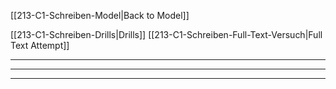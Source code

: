 [[213-C1-Schreiben-Model|Back to Model]]

[[213-C1-Schreiben-Drills|Drills]]
[[213-C1-Schreiben-Full-Text-Versuch|Full Text Attempt]]

----
---


---

